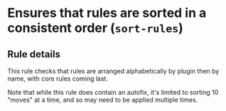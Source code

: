 # Ensures that rules are sorted in a consistent order (`sort-rules`)

## Rule details

This rule checks that rules are arranged alphabetically by plugin then by name,
with core rules coming last.

Note that while this rule does contain an autofix, it's limited to sorting 10
"moves" at a time, and so may need to be applied multiple times.
